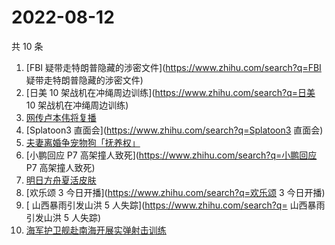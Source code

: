 # 2022-08-12

共 10 条

<!-- BEGIN -->
<!-- 最后更新时间 Fri Aug 12 2022 10:59:05 GMT+0800 (China Standard Time) -->

1. [FBI 疑带走特朗普隐藏的涉密文件](https://www.zhihu.com/search?q=FBI 疑带走特朗普隐藏的涉密文件)
1. [日美 10 架战机在冲绳周边训练](https://www.zhihu.com/search?q=日美 10 架战机在冲绳周边训练)
1. [网传卢本伟将复播](https://www.zhihu.com/search?q=网传卢本伟将复播)
1. [Splatoon3 直面会](https://www.zhihu.com/search?q=Splatoon3 直面会)
1. [夫妻离婚争宠物狗「抚养权」](https://www.zhihu.com/search?q=夫妻离婚争宠物狗「抚养权」)
1. [小鹏回应 P7 高架撞人致死](https://www.zhihu.com/search?q=小鹏回应 P7 高架撞人致死)
1. [明日方舟夏活皮肤](https://www.zhihu.com/search?q=明日方舟夏活皮肤)
1. [欢乐颂 3 今日开播](https://www.zhihu.com/search?q=欢乐颂 3 今日开播)
1. [	山西暴雨引发山洪 5 人失踪](https://www.zhihu.com/search?q=	山西暴雨引发山洪 5 人失踪)
1. [海军护卫舰赴南海开展实弹射击训练](https://www.zhihu.com/search?q=海军护卫舰赴南海开展实弹射击训练)

<!-- END -->
